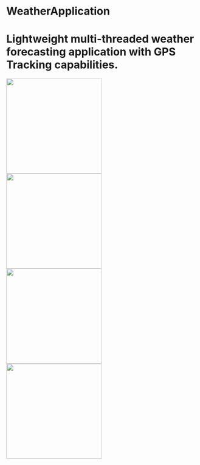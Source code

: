 # WeatherApplication

Lightweight  multi-threaded weather forecasting application with GPS Tracking capabilities.
=======
<img align="left" src="https://github.com/Jparrishau/WeatherApplication/blob/master/Screenshot_20180418-093343.png" width="250"/>
<img align="left" src="https://github.com/Jparrishau/WeatherApplication/blob/master/Screenshot_20180418-093357.png" width="250"/>
<img align="left" src="https://github.com/Jparrishau/WeatherApplication/blob/master/Screenshot_20180418-093404.png" width="250"/>
<img align="left" src="https://github.com/Jparrishau/WeatherApplication/blob/master/Screenshot_20180418-093441.png" width="250"/>
